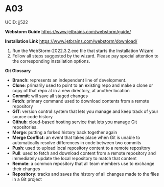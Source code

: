 # A03
UCID: jj522

**Webstorm Guide**
https://www.jetbrains.com/webstorm/guide/

**Installation Link**
https://www.jetbrains.com/webstorm/download/

1. Run the WebStorm-2022.3.2.exe file that starts the Installation Wizard
2. Follow all steps suggested by the wizard. Please pay special attention to the corresponding installation options.

**Git Glossary**
- **Branch**: represents an independent line of development.
- **Clone**: primarily used to point to an existing repo and make a clone or copy of that repo at in a new directory, at another location
- **Commit**: will save all staged changes
- **Fetch**: primary command used to download contents from a remote repository
- **GIT**: version control system that lets you manage and keep track of your source code history
- **Github**: cloud-based hosting service that lets you manage Git repositories.
- **Merge**: putting a forked history back together again
- **Merge Conflict**: an event that takes place when Git is unable to automatically resolve differences in code between two commits
- **Push**: used to upload local repository content to a remote repository
- **Pull**: used to fetch and download content from a remote repository and immediately update the local repository to match that content
- **Remote**: a common repository that all team members use to exchange their changes
- **Repository**: tracks and saves the history of all changes made to the files in a Git project
